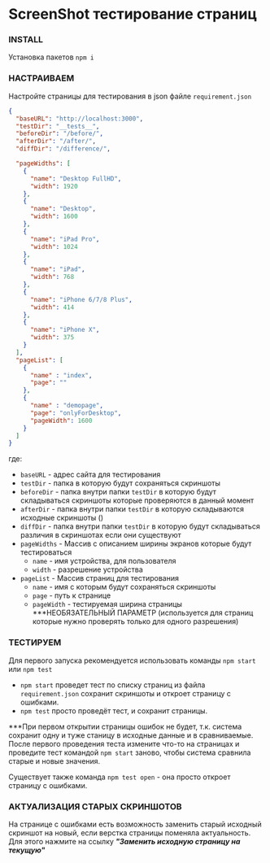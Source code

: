 # ScreenShot тестирование страниц

### INSTALL
Установка пакетов `npm i`

### НАСТРАИВАЕМ
Настройте страницы для тестирования в json файле `requirement.json`
```json
{
  "baseURL": "http://localhost:3000",
  "testDir": "__tests__",
  "beforeDir": "/before/",
  "afterDir": "/after/",
  "diffDir": "/difference/",

  "pageWidths": [
    {
      "name": "Desktop FullHD",
      "width": 1920
    },
    {
      "name": "Desktop",
      "width": 1600
    },
    {
      "name": "iPad Pro",
      "width": 1024
    },
    {
      "name": "iPad",
      "width": 768
    },
    {
      "name": "iPhone 6/7/8 Plus",
      "width": 414
    },
    {
      "name": "iPhone X",
      "width": 375
    }
  ],
  "pageList": [
    {
      "name" : "index",
      "page": ""
    },
    {
      "name" : "demopage",
      "page": "onlyForDesktop",
      "pageWidth": 1600
    }
  ]
}
```

где:
* `baseURL` - адрес сайта для тестирования
* `testDir` - папка в которую будут сохраняться скриншоты
* `beforeDir` - папка внутри папки `testDir` в которую будут складываться скриншоты которые проверяются в данный момент
* `afterDir` - папка внутри папки `testDir` в которую складываются исходные скриншоты ()
* `diffDir` - папка внутри папки `testDir` в которую будут складываться различия в скриншотах если они существуют
* `pageWidths` - Массив с описанием ширины экранов которые будут тестироваться  
  * `name` - имя устройства, для пользователя
  * `width` - разрешение устройства
* `pageList` - Массив страниц для тестирования
  * `name` - имя с которым будут сохраняться скриншоты
  * `page` - путь к странице
  * `pageWidth` - тестируемая ширина страницы ***НЕОБЯЗАТЕЛЬНЫЙ ПАРАМЕТР (используется для страниц которые нужно проверять только для одного разрешения)


### ТЕСТИРУЕМ
Для первого запуска рекомендуется использовать команды
`npm start` или `npm test`

* `npm start` проведет тест по списку страниц из файла `requirement.json` сохранит скриншоты и откроет страницу с ошибками.
* `npm test` просто проведёт тест, и сохранит страницы.

***При первом открытии страницы ошибок не будет, т.к. система сохранит одну и туже станицу в исходные данные и в сравниваемые. После первого проведения теста измените что-то на страницах и проведите тест командой `npm start` заново, чтобы система сравнила старые и новые значения.


Существует также команда `npm test open` - она просто откроет страницу с ошибками.

### АКТУАЛИЗАЦИЯ СТАРЫХ СКРИНШОТОВ
На странице с ошибками есть возможность заменить старый исходный скриншот на новый, если верстка страницы поменяла актуальность. Для этого нажмите на ссылку _**"Заменить исходную страницу на текущую"**_

